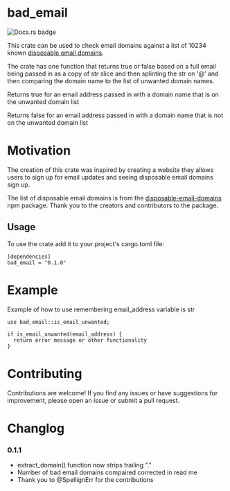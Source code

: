 # bad_email

![Docs.rs badge](https://docs.rs/bad_email/badge.svg)

This crate can be used to check email domains against a list of 10234 known [disposable email domains](http://en.wikipedia.org/wiki/Disposable_email_address).

The crate has one function that returns true or false based on a full email being passed in as a copy of str slice and then splinting the str on '@' and then comparing the domain name to the list of unwanted domain names. 

Returns true for an email address passed in with a domain name that is on the unwanted domain list

Returns false for an email address passed in with a domain name that is not on the unwanted domain list

# Motivation

The creation of this crate was inspired by creating a website they allows users to sign up for email updates and seeing disposable email domains sign up. 

The list of disposable email domains is from the [disposable-email-domains](https://www.npmjs.com/package/disposable-email-domains) npm package. Thank you to the creators and contributors to the package. 


## Usage

To use the crate add it to your project's cargo.toml file:

```
[dependencies]
bad_email = "0.1.0"
```

# Example

Example of how to use remembering email_address variable is str

```
use bad_email::is_email_unwanted;

if is_email_unwanted(email_address) {
  return error message or other functionality
}

```

# Contributing

Contributions are welcome! If you find any issues or have suggestions for improvement, please open an issue or submit a pull request.

# Changlog

### 0.1.1
- extract_domain() function now strips trailing "."
- Number of bad email domains compaired corrected in read me
- Thank you to @SpellignErr for the contributions
